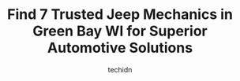 ---
layout: ampstory
image: https://images.unsplash.com/photo-1551557479-80682eb12a86?ixlib=rb-4.0.3&ixid=MnwxMjA3fDB8MHxwaG90by1wYWdlfHx8fGVufDB8fHx8&auto=format&fit=crop&w=640&h=853&q=80
author: techidn
featured: false
description: Searching for the finest Jeep Mechanic in Green Bay WI, USA? Look no further than the 7 best Jeep Mechanic in the area, where youll find a team of highly qualified professionals ready to ha
title: Find 7 Trusted Jeep Mechanics in Green Bay WI for Superior Automotive Solutions
cover:
   title: Find 7 Trusted Jeep Mechanics in Green Bay WI for Superior Automotive Solutions
   subtitle: Rickpate
   background: https://images.unsplash.com/photo-1551557479-80682eb12a86?ixlib=rb-4.0.3&ixid=MnwxMjA3fDB8MHxwaG90by1wYWdlfHx8fGVufDB8fHx8&auto=format&fit=crop&w=640&h=853&q=80

pages: 
 - layout: thirds
   top: <h1>#1 Auto Clinic of Green Bay Inc</h1>
   bottom: "<p>I have been a loyal customer for years.  So,  when my son arrived home for the holidays after driving cross country from Colorado with his check engine light on I knew th</p>"
   background: https://www.knot35.com/toplist/wp-content/uploads/2023/06/best-jeep-mechanic-1-in-green-bay-wi-1685838831.jpeg
   backgroundblur: true
 - layout: thirds
   top: <h1>#2 Downtown Auto Service</h1>
   bottom: "<p>434 E Walnut St, Green Bay, WI 54301, United States</p>"
   background: https://www.knot35.com/toplist/wp-content/uploads/2023/06/best-jeep-mechanic-2-in-green-bay-wi-1685838832.jpeg
   cta:
      link: https://www.knot35.com/toplist/find-7-trusted-jeep-mechanics-in-green-bay-wi-for-superior-automotive-solutions/
      text: Find 7 Trusted Jeep Mechanics in Green Bay WI for Superior Automotive Solutions
 - layout: thirds
   top: <h1>#3 Al Huss Auto & Truck Repair</h1>
   bottom: "<p>1964 Verlin Rd, Green Bay, WI 54311, United States</p>"
   background: https://www.knot35.com/toplist/wp-content/uploads/2023/06/best-jeep-mechanic-3-in-green-bay-wi-1685838832.jpeg
   cta:
      link: https://www.knot35.com/toplist/find-7-trusted-jeep-mechanics-in-green-bay-wi-for-superior-automotive-solutions/
      text: Find 7 Trusted Jeep Mechanics in Green Bay WI for Superior Automotive Solutions
 - layout: thirds
   top: <h1>#4 Erics Automotive Service LLC</h1>
   bottom: "<p>620 Main St, Green Bay, WI 54301, United States</p>"
   background: https://images.unsplash.com/photo-1540457036297-448b6b99e91c?ixlib=rb-4.0.3&ixid=MnwxMjA3fDB8MHxwaG90by1wYWdlfHx8fGVufDB8fHx8&auto=format&fit=crop&w=640&h=853&q=80
   cta:
      link: https://www.knot35.com/toplist/find-7-trusted-jeep-mechanics-in-green-bay-wi-for-superior-automotive-solutions/
      text: Find 7 Trusted Jeep Mechanics in Green Bay WI for Superior Automotive Solutions
 - layout: thirds
   top: <h1>#5 Phase III Svc Ctr</h1>
   bottom: "<p>1810 Velp Ave, Green Bay, WI 54303, United States</p>"
   background: https://images.unsplash.com/photo-1597773150796-e5c14ebecbf5?ixlib=rb-4.0.3&ixid=MnwxMjA3fDB8MHxwaG90by1wYWdlfHx8fGVufDB8fHx8&auto=format&fit=crop&w=640&h=853&q=80
   cta:
      link: https://www.knot35.com/toplist/find-7-trusted-jeep-mechanics-in-green-bay-wi-for-superior-automotive-solutions/
      text: Find 7 Trusted Jeep Mechanics in Green Bay WI for Superior Automotive Solutions
 - layout: thirds
   top: <h1>#6 El Mecanico Auto Repair, LLC - Green Bay WI</h1>
   bottom: "<p>1644 Main St, Green Bay, WI 54302, United States</p>"
   background: https://images.unsplash.com/photo-1522441815192-d9f04eb0615c?ixlib=rb-4.0.3&ixid=MnwxMjA3fDB8MHxwaG90by1wYWdlfHx8fGVufDB8fHx8&auto=format&fit=crop&w=640&h=853&q=80
   cta:
      link: https://www.knot35.com/toplist/find-7-trusted-jeep-mechanics-in-green-bay-wi-for-superior-automotive-solutions/
      text: Find 7 Trusted Jeep Mechanics in Green Bay WI for Superior Automotive Solutions
 - layout: thirds
   top: <h1>#7 Tier 3 Automotive</h1>
   bottom: "<p>814 Military Ave, Green Bay, WI 54303, United States</p>"
   background: https://images.unsplash.com/photo-1496096265110-f83ad7f96608?ixlib=rb-4.0.3&ixid=MnwxMjA3fDB8MHxwaG90by1wYWdlfHx8fGVufDB8fHx8&auto=format&fit=crop&w=640&h=853&q=80
   cta:
      link: https://www.knot35.com/toplist/find-7-trusted-jeep-mechanics-in-green-bay-wi-for-superior-automotive-solutions/
      text: Find 7 Trusted Jeep Mechanics in Green Bay WI for Superior Automotive Solutions
 - layout: thirds
   middle: Continue reading...
   background: https://images.unsplash.com/photo-1547366785-564103df7e13?ixlib=rb-4.0.3&ixid=MnwxMjA3fDB8MHxwaG90by1wYWdlfHx8fGVufDB8fHx8&auto=format&fit=crop&w=640&h=853&q=80
   cta:
      link: https://www.knot35.com/toplist/find-7-trusted-jeep-mechanics-in-green-bay-wi-for-superior-automotive-solutions/
      text: Find 7 Trusted Jeep Mechanics in Green Bay WI for Superior Automotive Solutions
      
---